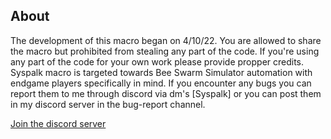 ## About
The development of this macro began on 4/10/22.  You are allowed to share the macro but prohibited from stealing any part of the code.  If you're using any part of the code for your own work please provide propper credits.  Syspalk macro is targeted towards Bee Swarm Simulator automation with endgame players specifically in mind.  If you encounter any bugs you can report them to me through discord via dm's [Syspalk] or you can post them in my discord server in the bug-report channel.

<a href="https://discord.com/invite/t572FnTqfs">Join the discord server</a>
